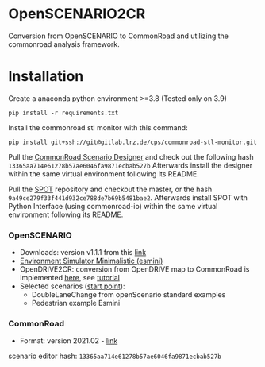 # OpenSCENARIO2CR

Conversion from OpenSCENARIO to CommonRoad and utilizing the commonroad analysis framework.

# Installation

Create a anaconda python environment >=3.8 (Tested only on 3.9)

```
pip install -r requirements.txt
```

Install the commonroad stl monitor with this command:

```
pip install git+ssh://git@gitlab.lrz.de/cps/commonroad-stl-monitor.git
```

Pull the [CommonRoad Scenario Designer](https://gitlab.lrz.de/cps/commonroad-scenario-designer) and check out the
following hash `13365aa714e61278b57ae6046fa9871ecbab527b`
Afterwards install the designer within the same virtual environment following its README.

Pull the [SPOT](https://gitlab.lrz.de/cps/spot-cpp) repository and checkout the master, or the
hash `9a49ce279f33f441d932ce788de7b69b5481bae2`.
Afterwards install SPOT with Python Interface (using commonroad-io) within the same virtual environment following its
README.

### OpenSCENARIO

- Downloads: version v1.1.1 from this [link](https://www.asam.net/standards/detail/openscenario/)
- [Environment Simulator Minimalistic (esmini)](https://github.com/esmini/esmini)
- OpenDRIVE2CR: conversion from OpenDRIVE map to CommonRoad is
  implemented [here](https://gitlab.lrz.de/cps/commonroad-scenario-designer/-/tree/master),
  see [tutorial](https://gitlab.lrz.de/cps/commonroad-scenario-designer/-/blob/master/tutorials/conversion_examples/example_opendrive_to_commonroad.py)
- Selected scenarios ([start point](https://gitlab.lrz.de/kosi/wp6/openscenario/-/tree/main/scenarios)):
    - DoubleLaneChange from openScenario standard examples
    - Pedestrian example Esmini

### CommonRoad

- Format: version 2021.02 - [link](https://commonroad-io.readthedocs.io/en/latest/user/getting_started/)

scenario editor hash: `13365aa714e61278b57ae6046fa9871ecbab527b`

#     